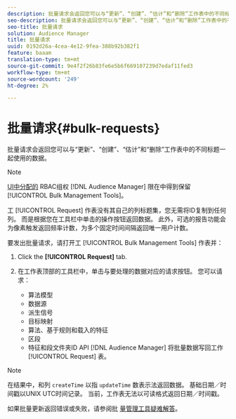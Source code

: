 ```yaml
---
description: 批量请求会返回您可以与“更新”、“创建”、“估计”和“删除”工作表中的不同标题一起使用的数据。
seo-description: 批量请求会返回您可以与“更新”、“创建”、“估计”和“删除”工作表中的不同标题一起使用的数据。
seo-title: 批量请求
solution: Audience Manager
title: 批量请求
uuid: 0192d26a-4cea-4e12-9fea-388b92b382f1
feature: baaam
translation-type: tm+mt
source-git-commit: 9e4f2f26b83fe6e5b6f669107239d7edaf11fed3
workflow-type: tm+mt
source-wordcount: '249'
ht-degree: 2%

---
```



# 批量请求{#bulk-requests}

批量请求会返回您可以与“更新”、“创建”、“估计”和“删除”工作表中的不同标题一起使用的数据。

<!-- 

t_bulk_requests.xml

 -->

>[!NOTE]
>
>[UI中分配的](../../features/administration/administration-overview.md) RBAC组权 [!DNL Audience Manager] 限在中得到保留 [!UICONTROL Bulk Management Tools]。

工 [!UICONTROL Request] 作表没有其自己的列标题集，您无需将ID复制到任何列。 而是根据您在工具栏中单击的操作按钮返回数据。 此外，可选的报告功能会为像素触发返回频率计数，为多个固定时间间隔返回唯一用户计数。

要发出批量请求，请打开工 [!UICONTROL Bulk Management Tools] 作表并：

1. Click the **[!UICONTROL Request]** tab.
2. 在工作表顶部的工具栏中，单击与要处理的数据对应的请求按钮。 您可以请求：

   * 算法模型
   * 数据源
   * 派生信号
   * 目标映射
   * 算法、基于规则和载入的特征
   * 区段
   * 特征和段文件夹ID
   API [!DNL Audience Manager] 将批量数据写回工作 [!UICONTROL Request] 表。

>[!NOTE]
>
>在结果中，和列 `createTime` 以指 `updateTime` 数表示法返回数据。 基础日期／时间戳以UNIX UTC时间记录。 当前，工作表无法以可读格式返回日期／时间戳。

如果批量更新返回错误或失败，请参阅批 [量管理工具疑难解答](../../reference/bulk-management-tools/bulk-troubleshooting.md)。

